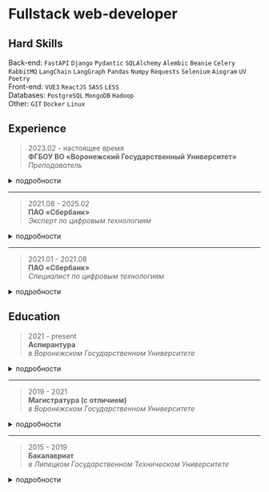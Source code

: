 # Fullstack web-developer

## Hard Skills

Back-end: `FastAPI` `Django` `Pydantic` `SQLAlchemy` `Alembic` `Beanie` `Celery` `RabbitMQ` `LangChain` `LangGraph` `Pandas` `Numpy` `Requests` `Selenium` `Aiogram` `UV` `Poetry`  
Front-end: `VUE3` `ReactJS` `SASS` `LESS`  
Databases: `PostgreSQL` `MongoDB` `Hadoop`  
Other: `GIT` `Docker` `Linux`  

## Experience

> 2023.02 - настоящее время  
__ФГБОУ ВО «Воронежский Государственный Университет»__  
_Преподаватель_

<details>
<summary>подробности</summary><br>

Читаю лекции, веду практические и лабораторные занятия по предметам:
- веб-разработка
- программная инженерия
- информационные системы и технологии

Сертификаты:

[![certificate-vsu-1](/images/certificate-vsu-1-mini.png)](/images/certificate-vsu-1.png) 
[![certificate-vsu-2](/images/certificate-vsu-2-mini.png)](/images/certificate-vsu-2.png)  

</details>

---

> 2021.08 - 2025.02  
__ПАО «Сбербанк»__  
_Эксперт по цифровым технологиям_

<details>
<summary>подробности</summary><br>

Проект по разработке AI-помощника для поиска в документации на основе GigaChat Pro с использованием RAG подхода:
- разработал фронтенд
- разработал бекенд API для взаимодействия с помощником
- руководил командой из 11 человек

Проект по разработке python-библиотеки для графового анализа:
- разработал пользовательский интерфейс с фронтендом на reactJS для визуализации графа
- разработал 3 базовых модуля ядра (DirectedGraph, MultiDirectedGraph и MultiUndirectedGraph)
- реализовал 9 алгоритмов и метрик (_алгоритмы поиска слабо связанных компонентов, поиска кратчайшего пути и расстояния Дейкстры, поиска разделяющих ребер в графе, PageRank, Форда Фалкерсона, BFS, кластеризации Гирвана Ньюмэна, метрики Harmonic Centrality и Closenness Centrality_)
- разработал интерактивную справку с подсказками о возможности применения того или иного алгоритма к текущему графу
- разработал модуль шаблонизатора для решения типовых задач графового анализа
- принимал архитектурные решения, активно участвовал в планировании каждого проекта и спринта

Проект по разработке инструмента для веб-скрапинга:
- разработал 2 базовых класса (StaticParser, DynamicParser)
- разработал 3 модуля (аутентификации, работы с датафреймами и юзер-агентами)
- руководил командой из 8 человек, апробировали TDD подход

Другие проекты:
- разработал модуль для инструмента геокодинга с функциональностью поиска пользователей, находящихся на определенном расстоянии от выбранных точек (использовал алгоритм Хаверсина)
- создал витрину данных внешних источников, настроил ETL-процесс
- разработал модуль нечеткого поиска в неструктурированных данных для универсального инструмента обработки данных

Также:
- провожу собеседования, сессии наставничества, код-ревью
- выступаю с докладами на отчетных мероприятиях IT-комьюнити, пишу статьи
- работаю с данными (делаю всякие там SQL-запросики, создаю витрины данных, обрабатываю данные с помощью методов машинного обучения, осуществляю поиск информации в неструктурированных данных)

Сертификаты:

[![certificate-sber-1](/images/certificate-sber-1-mini.png)](/images/certificate-sber-1.png) 
[![certificate-sber-1](/images/certificate-sber-2-mini.png)](/images/certificate-sber-2.png) 
[![certificate-sber-3](/images/certificate-sber-3-mini.png)](/images/certificate-sber-3.png) 

</details>

---

> 2021.01 - 2021.08  
__ПАО «Сбербанк»__  
_Специалист по цифровым технологиям_

<details>
<summary>подробности</summary><br>

Проекты:
- разработал инструмент обнаружения подписей и печатей на основе Yolo v5s
- разработал пользовательский интерфейс для внутреннего сервиса генерации PDF-отчетов с использованием ReactJS

Также:
- производил анализ и обработку данных с помощью SQL и Python
- писал статьи IT-тематики для внутреннего образовательного ресурса

</details>

## Education

> 2021 - present  
__Аспирантура__  
_в Воронежском Государственном Университете_

<details>
<summary>подробности</summary><br>

Факультет Прикладной Математики, Информатики и Механики (ПММ)  
Специальность: _Теоретические основы информатики_  
Направление исследования: _Автоматизированное формирование дорожной карты развития программного продукта на основе пользовательской обратной связи_

</details>

---

> 2019 - 2021  
__Магистратура (с отличием)__  
_в Воронежском Государственном Университете_

<details>
<summary>подробности</summary><br>

Факультет Компьютерных Наук (ФКН)  
Специальность: _Обработка и защита информации_  
Тема ВКР: _Стеганографический анализ с использованием глубоких нейронных сетей_

</details>

---

> 2015 - 2019  
__Бакалавриат__  
_в Липецком Государственном Техническом Университете_

<details>
<summary>подробности</summary><br>

Факультет Автоматизации и Информатики (ФАИ)  
Специальность: _Электропривод и автоматизация промышленных сетей_  
Тема ВКР: _Исследование и модернизация электропривода коксопробной установки_

</details>
